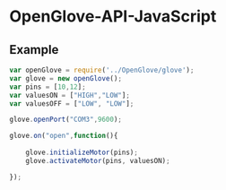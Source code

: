 # OpenGlove-API-JavaScript

## Example
```javascript
var openGlove = require('../OpenGlove/glove');
var glove = new openGlove();
var pins = [10,12];
var valuesON = ["HIGH","LOW"];
var valuesOFF = ["LOW", "LOW"];

glove.openPort("COM3",9600);

glove.on("open",function(){
	
	glove.initializeMotor(pins);		
	glove.activateMotor(pins, valuesON);

});

```

